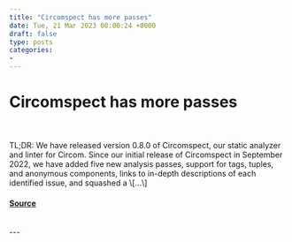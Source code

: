 ```yaml
---
title: "Circomspect has more passes"
date: Tue, 21 Mar 2023 08:00:24 +0000
draft: false
type: posts
categories: 
- 
---
```

# Circomspect has more passes

<br/>

<br/>
TL;DR: We have released version 0.8.0 of Circomspect, our static analyzer and linter for Circom. Since our initial release of Circomspect in September 2022, we have added five new analysis passes, support for tags, tuples, and anonymous components, links to in-depth descriptions of each identified issue, and squashed a \[…\]

#### [Source](https://blog.trailofbits.com/2023/03/21/circomspect-static-analyzer-circom-more-passes/)

<br/>
---
